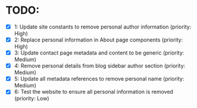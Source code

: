# TODO:

- [x] 1: Update site constants to remove personal author information (priority: High)
- [x] 2: Replace personal information in About page components (priority: High)
- [x] 3: Update contact page metadata and content to be generic (priority: Medium)
- [x] 4: Remove personal details from blog sidebar author section (priority: Medium)
- [x] 5: Update all metadata references to remove personal name (priority: Medium)
- [x] 6: Test the website to ensure all personal information is removed (priority: Low)
